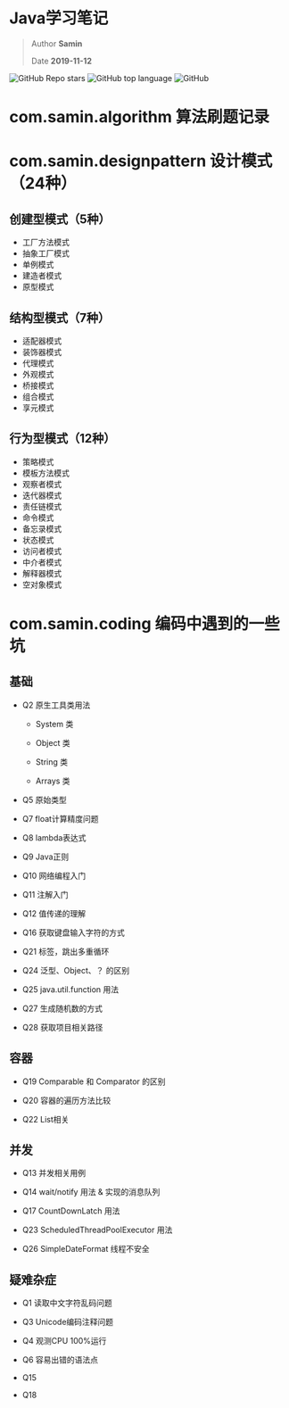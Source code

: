 # Java学习笔记

> Author **Samin**
>
> Date **2019-11-12**

![GitHub Repo stars](https://img.shields.io/github/stars/SaminZou/study-prj?style=social)
![GitHub top language](https://img.shields.io/github/languages/top/SaminZou/study-prj)
![GitHub](https://img.shields.io/github/license/SaminZou/study-prj)

# com.samin.algorithm 算法刷题记录

# com.samin.designpattern 设计模式（24种）

## 创建型模式（5种）
- 工厂方法模式
- 抽象工厂模式
- 单例模式
- 建造者模式
- 原型模式

## 结构型模式（7种）
- 适配器模式
- 装饰器模式
- 代理模式
- 外观模式
- 桥接模式
- 组合模式
- 享元模式

## 行为型模式（12种）
- 策略模式
- 模板方法模式
- 观察者模式
- 迭代器模式
- 责任链模式
- 命令模式
- 备忘录模式
- 状态模式
- 访问者模式
- 中介者模式
- 解释器模式
- 空对象模式

# com.samin.coding 编码中遇到的一些坑

## 基础

- Q2 原生工具类用法

    - System 类
    
    - Object 类
    
    - String 类
    
    - Arrays 类

- Q5 原始类型

- Q7 float计算精度问题

- Q8 lambda表达式

- Q9 Java正则

- Q10 网络编程入门

- Q11 注解入门

- Q12 值传递的理解

- Q16 获取键盘输入字符的方式

- Q21 标签，跳出多重循环

- Q24 泛型、Object、？ 的区别

- Q25 java.util.function 用法

- Q27 生成随机数的方式

- Q28 获取项目相关路径

## 容器

- Q19 Comparable 和 Comparator 的区别

- Q20 容器的遍历方法比较

- Q22 List相关

## 并发

- Q13 并发相关用例

- Q14 wait/notify 用法 & 实现的消息队列

- Q17 CountDownLatch 用法

- Q23 ScheduledThreadPoolExecutor 用法

- Q26 SimpleDateFormat 线程不安全

## 疑难杂症

- Q1 读取中文字符乱码问题

- Q3 Unicode编码注释问题

- Q4 观测CPU 100%运行

- Q6 容易出错的语法点 

- Q15 

- Q18 
